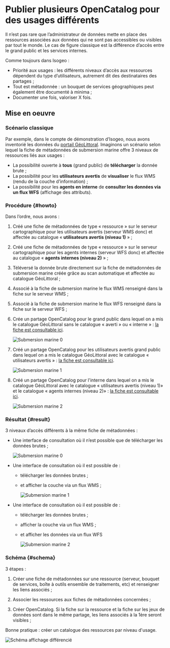 # Publier plusieurs OpenCatalog pour des usages différents

Il n’est pas rare que l’administrateur de données mette en place des ressources associées aux données qui ne sont pas accessibles ou visibles par tout le monde. Le cas de figure classique est la différence d’accès entre le grand public et les services internes.

Comme toujours dans Isogeo :

* Priorité aux usages : les différents niveaux d’accès aux ressources dépendent du type d’utilisateurs, autrement dit des destinataires des partages ;
* Tout est métadonnée : un bouquet de services géographiques peut également être documenté à minima ;
* Documenter une fois, valoriser X fois.

## Mise en oeuvre

### Scénario classique

Par exemple, dans le compte de démonstration d’Isogeo, nous avons inventorié les données du [portail GéoLittoral](http://www.geolittoral.developpement-durable.gouv.fr/). Imaginons un scénario selon lequel la fiche de métadonnées de submersion marine offre 3 niveaux de ressources liés aux usages :

* La possibilité ouverte à **tous** (grand public) de **télécharger** la donnée brute ;
* La possibilité pour les **utilisateurs avertis** de **visualiser** le flux WMS (rendu de la couche d’information) ;
* La possibilité pour les **agents en interne** de **consulter les données via un flux WFS** (affichage des attributs).

### Procédure {#howto}

Dans l’ordre, nous avons :

1. Créé une fiche de métadonnées de type « ressource » sur le serveur cartographique pour les utilisateurs avertis (serveur WMS donc)  et affectée au catalogue « **utilisateurs avertis (niveau 1)** » ;

2. Créé une fiche de métadonnées de type « ressource » sur le serveur cartographique pour les agents internes (serveur WFS donc) et affectée au catalogue « **agents internes (niveau 2)** » ;

3. Téléversé la donnée brute directement sur la fiche de métadonnées de submersion marine créée grâce au scan automatique et affectée au catalogue GéoLittoral ;

4. Associé à la fiche de submersion marine le flux WMS renseigné dans la fiche sur le serveur WMS ;

5. Associé à la fiche de submersion marine le flux WFS renseigné dans la fiche sur le serveur WFS ;

6. Crée un partage OpenCatalog pour le grand public dans lequel on a mis le catalogue GéoLittoral sans le catalogue « averti » ou « interne » : [la fiche est consultable ici](http://open.isogeo.com/s/14cbb8fce4fd471ab3af9fb849d0dcd1/GbhLhG7hoNFHdkrgh8n9o9I3Sym20/m/cb71d8f42ba44788b348b5bc9f79e58c).

    ![Submersion marine 0](/assets/adm_shares_OC_demo_Geolittoral0.png "Seul le lien de téléchargement des données est disponible")

7. Créé un partage OpenCatalog pour les utilisateurs avertis grand public dans lequel on a mis le catalogue GéoLittoral avec le catalogue « utilisateurs avertis » : [la fiche est consultable ici](http://open.isogeo.com/s/4e3617fa59674e8b98b4d9a62a6ad6e7/oOGYrOxAMjf11jYmo6hbbeGNG2TC0/m/cb71d8f42ba44788b348b5bc9f79e58c).

    ![Submersion marine 1](/assets/adm_shares_OC_demo_Geolittoral1.png "En plus du lien de téléchargement, on a accès au WMS")

8. Créé un partage OpenCatalog pour l&apos;interne dans lequel on a mis le catalogue GéoLittoral avec le catalogue « utilisateurs avertis (niveau 1)» et le catalogue « agents internes (niveau 2)» : [la fiche est consultable ici](http://open.isogeo.com/s/d61fe9892eb345e7b6840bbfc4cf5733/zuD9LtBEXRi7ynIXyRyWIy4hC0xz0/m/cb71d8f42ba44788b348b5bc9f79e58c).

    ![Submersion marine 2](/assets/adm_shares_OC_demo_Geolittoral2.png "Accès aux 3 ressources : téléchargement, WMS et WFS")

### Résultat {#result}

3 niveaux d’accès différents à la même fiche de métadonnées :

* Une interface de consultation où il n’est possible que de télécharger les données brutes ;

    ![Submersion marine 0](/assets/OC_Demo_Submersion_Niv0.png "Seul le lien de téléchargement des données est disponible")

* Une interface de consultation où il est possible de :

  * télécharger les données brutes ;
  * et afficher la couche via un flux WMS ;

    ![Submersion marine 1](/assets/OC_Demo_Submersion_Niv1.png "En plus du lien de téléchargement, on a accès au WMS")

* Une interface de consultation où il est possible de :

  * télécharger les données brutes ;
  * afficher la couche via un flux WMS ;
  * et afficher les données via un flux WFS

    ![Submersion marine 2](/assets/OC_Demo_Submersion_Niv2.png "Accès aux 3 ressources : téléchargement, WMS et WFS")

### Schéma {#schema}

3 étapes :

1. Créer une fiche de métadonnées sur une ressource (serveur, bouquet de services, boîte à outils ensemble de traitements, etc) et renseigner les liens associés ;

2. Associer les ressources aux fiches de métadonnées concernées ;

3. Créer OpenCatalog. Si la fiche sur la ressource et la fiche sur les jeux de données sont dans le même partage, les liens associés à la 1ère seront visibles ;

Bonne pratique : créer un catalogue des ressources par niveau d&apos;usage.

![Schéma affichage différencié](/assets/resources_DifferentDisplays_schema.png "Accès aux 3 ressources : téléchargement, WMS et WFS")